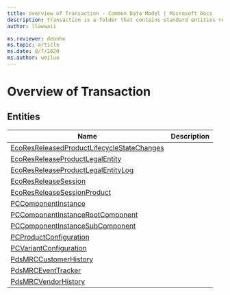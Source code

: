 ```yaml
---
title: overview of Transaction - Common Data Model | Microsoft Docs
description: Transaction is a folder that contains standard entities related to the Common Data Model.
author: llawwaii

ms.reviewer: deonhe
ms.topic: article
ms.date: 8/7/2020
ms.author: weiluo
---
```


# Overview of Transaction


## Entities

|Name|Description|
|---|---|
|[EcoResReleasedProductLifecycleStateChanges](EcoResReleasedProductLifecycleStateChanges.md)||
|[EcoResReleaseProductLegalEntity](EcoResReleaseProductLegalEntity.md)||
|[EcoResReleaseProductLegalEntityLog](EcoResReleaseProductLegalEntityLog.md)||
|[EcoResReleaseSession](EcoResReleaseSession.md)||
|[EcoResReleaseSessionProduct](EcoResReleaseSessionProduct.md)||
|[PCComponentInstance](PCComponentInstance.md)||
|[PCComponentInstanceRootComponent](PCComponentInstanceRootComponent.md)||
|[PCComponentInstanceSubComponent](PCComponentInstanceSubComponent.md)||
|[PCProductConfiguration](PCProductConfiguration.md)||
|[PCVariantConfiguration](PCVariantConfiguration.md)||
|[PdsMRCCustomerHistory](PdsMRCCustomerHistory.md)||
|[PdsMRCEventTracker](PdsMRCEventTracker.md)||
|[PdsMRCVendorHistory](PdsMRCVendorHistory.md)||
